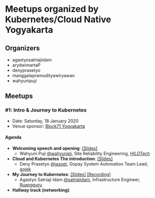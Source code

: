 # Meetups organized by Kubernetes/Cloud Native Yogyakarta

## Organizers
- agastyosatriajiidam
- arydwimartaP
- denyprasetyo
- manggalapramudityawiryawan
- wahyunipuji

## Meetups

### #1: Intro & Journey to Kubernetes

- Date: Saturday, 18 January 2020
- Venue sponsor:  [Block71 Yogyakarta](https://yogyakarta.block71.co/)

#### Agenda

- **Welcoming speech and opening**:  [[Slides]](https://is.gd/PwtX6V)
	- Wahyuni Puji [@wahyunipj](https://github.com/wahyunipj), Site Reliability Engineering, [HILOTech](http://hilotech.co.id/)
- **Cloud and Kubernetes The introduction**:  [[Slides]](https://gourl.page.link/AuMB)
	- Deny Prasetyo [@jasoet](https://github.com/jasoet), Gopay System Automation Team Lead, [gojek](https://gojek.io)
- **My Journey to Kubernetes**:  [[Slides]](https://gourl.page.link/auKP) [[Recording]](https://youtu.be/kj2uMG5SJqs)
	- Agastyo Satriaji Idam [@satriajidam](https://github.com/satriajidam), Infrastructure Engineer, [Ruangguru](https://ruangguru.com/)
- **Hallway track (networking)**: 
